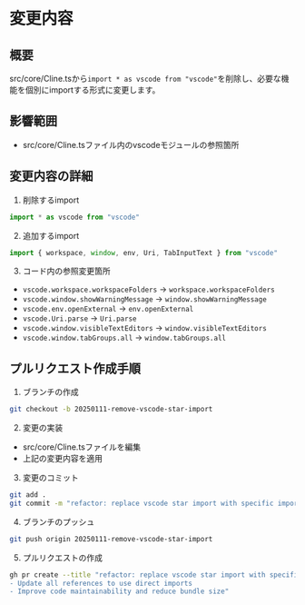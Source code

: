 # 変更内容

## 概要
src/core/Cline.tsから`import * as vscode from "vscode"`を削除し、必要な機能を個別にimportする形式に変更します。

## 影響範囲
- src/core/Cline.tsファイル内のvscodeモジュールの参照箇所

## 変更内容の詳細

1. 削除するimport
```typescript
import * as vscode from "vscode"
```

2. 追加するimport
```typescript
import { workspace, window, env, Uri, TabInputText } from "vscode"
```

3. コード内の参照変更箇所
- `vscode.workspace.workspaceFolders` → `workspace.workspaceFolders`
- `vscode.window.showWarningMessage` → `window.showWarningMessage`
- `vscode.env.openExternal` → `env.openExternal`
- `vscode.Uri.parse` → `Uri.parse`
- `vscode.window.visibleTextEditors` → `window.visibleTextEditors`
- `vscode.window.tabGroups.all` → `window.tabGroups.all`

## プルリクエスト作成手順

1. ブランチの作成
```bash
git checkout -b 20250111-remove-vscode-star-import
```

2. 変更の実装
- src/core/Cline.tsファイルを編集
- 上記の変更内容を適用

3. 変更のコミット
```bash
git add .
git commit -m "refactor: replace vscode star import with specific imports"
```

4. ブランチのプッシュ
```bash
git push origin 20250111-remove-vscode-star-import
```

5. プルリクエストの作成
```bash
gh pr create --title "refactor: replace vscode star import with specific imports" --body "- Replace \`import * as vscode from \"vscode\"\` with specific imports
- Update all references to use direct imports
- Improve code maintainability and reduce bundle size"